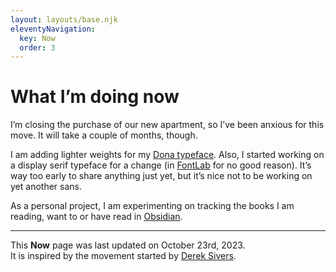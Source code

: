 ```yaml
---
layout: layouts/base.njk
eleventyNavigation:
  key: Now
  order: 3
---
```

<h1>What I’m doing now</h1>

I’m closing the purchase of our new apartment, so I’ve been anxious for this move. It will take a couple of months, though.

I am adding lighter weights for my [Dona typeface](https://www.harbortype.com/fonts/dona/). Also, I started working on a display serif typeface for a change (in [FontLab](https://www.fontlab.com) for no good reason). It’s way too early to share anything just yet, but it’s nice not to be working on yet another sans.

As a personal project, I am experimenting on tracking the books I am reading, want to or have read in [Obsidian](https://obsidian.md).

---

This **Now** page was last updated on October 23rd, 2023.<br>
It is inspired by the movement started by [Derek Sivers](https://nownownow.com/about).

